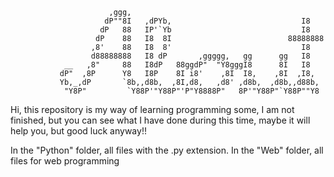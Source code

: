 ```
                      ,ggg,                                           
                     dP""8I   ,dPYb,                             I8   
                    dP   88   IP'`Yb                             I8   
                   dP    88   I8  8I                          88888888
                  ,8'    88   I8  8'                             I8   
                  d88888888   I8 dP       ,ggggg,   gg      gg   I8   
            __   ,8"     88   I8dP   88ggdP"  "Y8gggI8      8I   I8   
           dP"  ,8P      Y8   I8P    8I i8'    ,8I  I8,    ,8I  ,I8,  
           Yb,_,dP       `8b,,d8b,  ,8I,d8,   ,d8' ,d8b,  ,d8b,,d88b, 
            "Y8P"         `Y88P'"Y88P"'P"Y8888P"   8P'"Y88P"`Y88P""Y8                                 
```
                                


Hi, this repository is my way of learning programming some, I am not finished, but you can see what I have done during this time, maybe it will help you, but good luck anyway!!


In the "Python" folder, all files with the .py extension.
In the "Web" folder, all files for web programming

